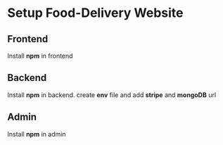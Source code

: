 # Setup Food-Delivery Website

## Frontend

Install **npm** in frontend

## Backend

Install **npm** in backend. create **env** file and add **stripe** and **mongoDB** url

## Admin

Install **npm** in admin
